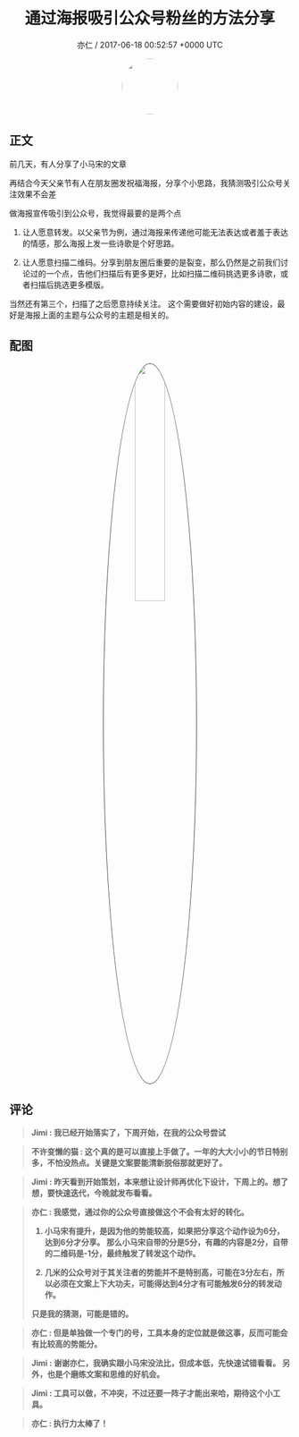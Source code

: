 <h1 align="center">通过海报吸引公众号粉丝的方法分享</h1>
<p align="center">
    <a>亦仁 / 2017-06-18 00:52:57 &#43;0000 UTC</a>
</p>

<div align="center">
    <img src="https://images.zsxq.com/Fn3NQqCN8nuGF86yZPXSbEsl0mb3?e=1590940799&amp;token=kIxbL07-8jAj8w1n4s9zv64FuZZNEATmlU_Vm6zD:pfbNc8W3hS0oYG_hyXXh_rHMHuc=" width="100" height="100" style="border:1px solid;border-radius:50%; color:#ffffff"/>
</div>

## 正文

<div>
  

前几天，有人分享了小马宋的文章


再结合今天父亲节有人在朋友圈发祝福海报，分享个小思路，我猜测吸引公众号关注效果不会差

做海报宣传吸引到公众号，我觉得最要的是两个点

1. 让人愿意转发。以父亲节为例，通过海报来传递他可能无法表达或者羞于表达的情感，那么海报上发一些诗歌是个好思路。 

2. 让人愿意扫描二维码。分享到朋友圈后重要的是裂变，那么仍然是之前我们讨论过的一个点，告他们扫描后有更多更好，比如扫描二维码挑选更多诗歌，或者扫描后挑选更多模版。 

当然还有第三个，扫描了之后愿意持续关注。 这个需要做好初始内容的建设，最好是海报上面的主题与公众号的主题是相关的。
</div>

## 配图
<div class="image" align="center">

<img src="https://images.zsxq.com/FjPIVWyWtWFALCnWEOfSUXsbZSw3?imageMogr2/auto-orient/thumbnail/800x/format/jpg/blur/1x0/quality/75&amp;e=1590940799&amp;token=kIxbL07-8jAj8w1n4s9zv64FuZZNEATmlU_Vm6zD:4V26px6GWCDLeEtMDm85pm1CMW4=" width="33%" height="33%" style="border:1px solid;border-radius:50%; color:#3c3f41"/>

</div>

## 评论

<div align="left">
<div>

<blockquote >
<span> <strong>Jimi : 我已经开始落实了，下周开始，在我的公众号尝试 </strong></span>
</blockquote>

<blockquote >
<span> <strong>不许变懒的猫 : 这个真的是可以直接上手做了。一年的大大小小的节日特别多，不怕没热点。关键是文案要能清新脱俗那就更好了。 </strong></span>
</blockquote>

<blockquote >
<span> <strong>Jimi : 昨天看到开始策划，本来想让设计师再优化下设计，下周上的。想了想，要快速迭代，今晚就发布看看。 </strong></span>
</blockquote>

<blockquote >
<span> <strong>亦仁 : 我感觉，通过你的公众号直接做这个不会有太好的转化。 

1. 小马宋有提升，是因为他的势能较高，如果把分享这个动作设为6分，达到6分才分享。 那么小马宋自带的分是5分，有趣的内容是2分，自带的二维码是-1分，最终触发了转发这个动作。 

2. 几米的公众号对于其关注者的势能并不是特别高，可能在3分左右，所以必须在文案上下大功夫，可能得达到4分才有可能触发6分的转发动作。 

只是我的猜测，可能是错的。 </strong></span>
</blockquote>

<blockquote >
<span> <strong>亦仁 : 但是单独做一个专门的号，工具本身的定位就是做这事，反而可能会有比较高的势能分。 </strong></span>
</blockquote>

<blockquote >
<span> <strong>Jimi : 谢谢亦仁，我确实跟小马宋没法比，但成本低，先快速试错看看。
另外，也是个磨练文案和思维的好机会。 </strong></span>
</blockquote>

<blockquote >
<span> <strong>Jimi : 工具可以做，不冲突，不过还要一阵子才能出来哈，期待这个小工具。 </strong></span>
</blockquote>

<blockquote >
<span> <strong>亦仁 : 执行力太棒了！ </strong></span>
</blockquote>

</div>
</div>